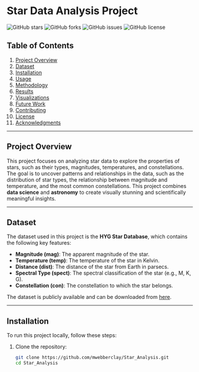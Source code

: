 # Star Data Analysis Project

![GitHub stars](https://img.shields.io/github/stars/your-username/Star_Analysis?style=social)
![GitHub forks](https://img.shields.io/github/forks/your-username/Star_Analysis?style=social)
![GitHub issues](https://img.shields.io/github/issues/your-username/Star_Analysis)
![GitHub license](https://img.shields.io/github/license/your-username/Star_Analysis)

## Table of Contents
1. [Project Overview](#project-overview)
2. [Dataset](#dataset)
3. [Installation](#installation)
4. [Usage](#usage)
5. [Methodology](#methodology)
6. [Results](#results)
7. [Visualizations](#visualizations)
8. [Future Work](#future-work)
9. [Contributing](#contributing)
10. [License](#license)
11. [Acknowledgments](#acknowledgments)

---

## Project Overview
This project focuses on analyzing star data to explore the properties of stars, such as their types, magnitudes, temperatures, and constellations. The goal is to uncover patterns and relationships in the data, such as the distribution of star types, the relationship between magnitude and temperature, and the most common constellations. This project combines **data science** and **astronomy** to create visually stunning and scientifically meaningful insights.

---

## Dataset
The dataset used in this project is the **HYG Star Database**, which contains the following key features:
- **Magnitude (mag)**: The apparent magnitude of the star.
- **Temperature (temp)**: The temperature of the star in Kelvin.
- **Distance (dist)**: The distance of the star from Earth in parsecs.
- **Spectral Type (spect)**: The spectral classification of the star (e.g., M, K, G).
- **Constellation (con)**: The constellation to which the star belongs.

The dataset is publicly available and can be downloaded from [here](http://www.astronexus.com/hyg).

---

## Installation
To run this project locally, follow these steps:

1. Clone the repository:
   ```bash
   git clone https://github.com/mwebberclay/Star_Analysis.git
   cd Star_Analysis
